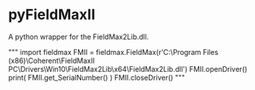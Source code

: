# pyFieldMaxII
A python wrapper for the FieldMax2Lib.dll.

"""
import fieldmax 
FMII = fieldmax.FieldMax(r'C:\Program Files (x86)\Coherent\FieldMaxII PC\Drivers\Win10\FieldMax2Lib\x64\FieldMax2Lib.dll')
FMII.openDriver()
print( FMII.get_SerialNumber() )
FMII.closeDriver()
"""
